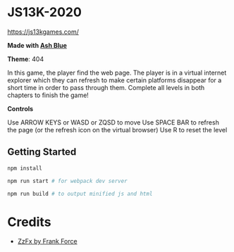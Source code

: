 # JS13K-2020

https://js13kgames.com/

**Made with [Ash Blue](https://www.youtube.com/channel/UC1ZoR-5j3T-jq7Cz6rvaTuQ)**

**Theme**: 404

In this game, the player find the web page. The player is in a virtual internet explorer which they can refresh to make certain platforms disappear for a short time in order to pass through them. Complete all levels in both chapters to finish the game!

**Controls**

Use ARROW KEYS or WASD or ZQSD to move
Use SPACE BAR to refresh the page (or the refresh icon on the virtual browser)
Use R to reset the level

## Getting Started

```bash
npm install

npm run start # for webpack dev server

npm run build # to output minified js and html
```

# Credits

- [ZzFx by Frank Force](https://github.com/KilledByAPixel/ZzFX)
